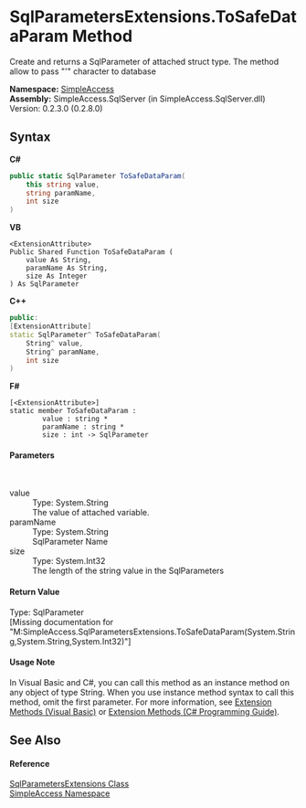 # SqlParametersExtensions.ToSafeDataParam Method 
 

Create and returns a SqlParameter of attached struct type. The method allow to pass "'" character to database

**Namespace:**&nbsp;<a href="N_SimpleAccess">SimpleAccess</a><br />**Assembly:**&nbsp;SimpleAccess.SqlServer (in SimpleAccess.SqlServer.dll) Version: 0.2.3.0 (0.2.8.0)

## Syntax

**C#**<br />
``` C#
public static SqlParameter ToSafeDataParam(
	this string value,
	string paramName,
	int size
)
```

**VB**<br />
``` VB
<ExtensionAttribute>
Public Shared Function ToSafeDataParam ( 
	value As String,
	paramName As String,
	size As Integer
) As SqlParameter
```

**C++**<br />
``` C++
public:
[ExtensionAttribute]
static SqlParameter^ ToSafeDataParam(
	String^ value, 
	String^ paramName, 
	int size
)
```

**F#**<br />
``` F#
[<ExtensionAttribute>]
static member ToSafeDataParam : 
        value : string * 
        paramName : string * 
        size : int -> SqlParameter 

```


#### Parameters
&nbsp;<dl><dt>value</dt><dd>Type: System.String<br />The value of attached variable.</dd><dt>paramName</dt><dd>Type: System.String<br />SqlParameter Name</dd><dt>size</dt><dd>Type: System.Int32<br />The length of the string value in the SqlParameters</dd></dl>

#### Return Value
Type: SqlParameter<br />\[Missing <returns> documentation for "M:SimpleAccess.SqlParametersExtensions.ToSafeDataParam(System.String,System.String,System.Int32)"\]

#### Usage Note
In Visual Basic and C#, you can call this method as an instance method on any object of type String. When you use instance method syntax to call this method, omit the first parameter. For more information, see <a href="http://msdn.microsoft.com/en-us/library/bb384936.aspx">Extension Methods (Visual Basic)</a> or <a href="http://msdn.microsoft.com/en-us/library/bb383977.aspx">Extension Methods (C# Programming Guide)</a>.

## See Also


#### Reference
<a href="T_SimpleAccess_SqlParametersExtensions">SqlParametersExtensions Class</a><br /><a href="N_SimpleAccess">SimpleAccess Namespace</a><br />